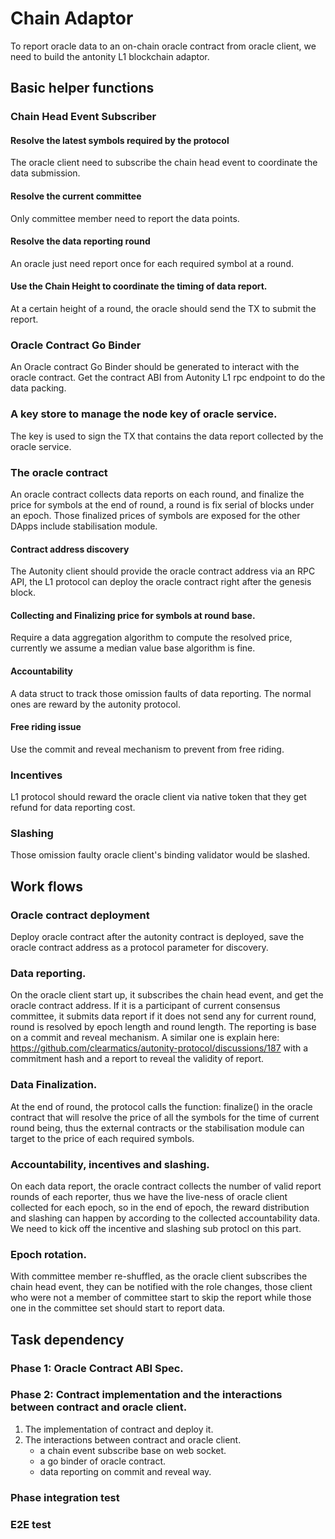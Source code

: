 # Chain Adaptor
To report oracle data to an on-chain oracle contract from oracle client, we need to build the antonity L1 blockchain adaptor.

## Basic helper functions

### Chain Head Event Subscriber

#### Resolve the latest symbols required by the protocol
The oracle client need to subscribe the chain head event to coordinate the data submission.
#### Resolve the current committee
Only committee member need to report the data points.
#### Resolve the data reporting round
An oracle just need report once for each required symbol at a round.
#### Use the Chain Height to coordinate the timing of data report.
At a certain height of a round, the oracle should send the TX to submit the report.

### Oracle Contract Go Binder
An Oracle contract Go Binder should be generated to interact with the oracle contract.
Get the contract ABI from Autonity L1 rpc endpoint to do the data packing.

### A key store to manage the node key of oracle service.
The key is used to sign the TX that contains the data report collected by the oracle service.

### The oracle contract
An oracle contract collects data reports on each round, and finalize the price for symbols at the end of round, a round
is fix serial of blocks under an epoch. Those finalized prices of symbols are exposed for the other DApps include stabilisation module.

#### Contract address discovery
The Autonity client should provide the oracle contract address via an RPC API, the L1 protocol can deploy the oracle contract right after the genesis block.
#### Collecting and Finalizing price for symbols at round base.
Require a data aggregation algorithm to compute the resolved price, currently we assume a median value base algorithm is fine.

#### Accountability
A data struct to track those omission faults of data reporting. The normal ones are reward by the autonity protocol.
#### Free riding issue
Use the commit and reveal mechanism to prevent from free riding.

### Incentives
L1 protocol should reward the oracle client via native token that they get refund for data reporting cost.

### Slashing
Those omission faulty oracle client's binding validator would be slashed.


## Work flows
### Oracle contract deployment
Deploy oracle contract after the autonity contract is deployed, save the oracle contract address as a protocol parameter for discovery.

### Data reporting.
On the oracle client start up, it subscribes the chain head event, and get the oracle contract address. If it is a participant of current consensus committee,
it submits data report if it does not send any for current round, round is resolved by epoch length and round length. The reporting is base on a commit and reveal
mechanism. A similar one is explain here: https://github.com/clearmatics/autonity-protocol/discussions/187 with a commitment hash and a report to reveal the validity of report.

### Data Finalization.
At the end of round, the protocol calls the function: finalize() in the oracle contract that will resolve the price of all the symbols for the time of current round being,
thus the external contracts or the stabilisation module can target to the price of each required symbols.

### Accountability, incentives and slashing.
On each data report, the oracle contract collects the number of valid report rounds of each reporter, thus we have the live-ness of oracle client collected for each epoch,
so in the end of epoch, the reward distribution and slashing can happen by according to the collected accountability data. We need to kick off the incentive and slashing
sub protocl on this part.

### Epoch rotation.
With committee member re-shuffled, as the oracle client subscribes the chain head event, they can be notified with the role changes, those client who were not a member of
committee start to skip the report while those one in the committee set should start to report data.

## Task dependency

### Phase 1: Oracle Contract ABI Spec.
### Phase 2: Contract implementation and the interactions between contract and oracle client.
1. The implementation of contract and deploy it.
2. The interactions between contract and oracle client.
    - a chain event subscribe base on web socket.
    - a go binder of oracle contract.
    - data reporting on commit and reveal way.
### Phase integration test
### E2E test